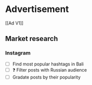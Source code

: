 # Advertisement
[[Ad V1]]
## Market research
### Instagram
- [ ] Find most popular hashtags in Bali
- [ ] ❓ Filter posts with Russian audience
- [ ] Gradate posts by their popularity 